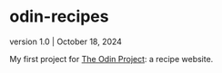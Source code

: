 # odin-recipes
version 1.0 | October 18, 2024

My first project for [The Odin Project](https://www.theodinproject.com/about): a recipe website.